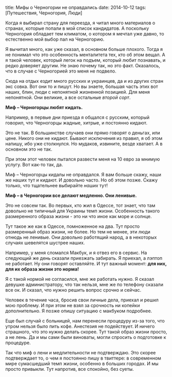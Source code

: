 title: Мифы о Черногории не оправдались
date: 2014-10-12
tags: [Путешествия, Черногория, Люди]

Когда я выбирал страну для переезда, я читал много материалов о странах, которые попали в мой список кандидатов. А поскольку Черногория обладает тем климатом, о котором я мечтал уже давно, то естественно мой выбор пал на Черногорию.

Я вычитал много, как уже сказал, в основном больше плохого. Тогда я не понимал что это особенность менталитета тех, кто об этом вещал. А я такой человек, который легок на подъем, который любит познавать, и редко доверяет другим. Не знаю почему так, но это факт. Оказалось, что в случае с Черногорией это меня не подвело.

Сюда на отдых ездит много русских и украинцев, да и из других стран экс совка. Вот они то и пишут. Но вы знаете, большая часть этих вот наших, блин, люди с непонятной жизненной позицией. Для меня непонятной. Они великие, а все остальные *второй сорт*.

**Миф – Черногорцы любят кидать.**

Например, в первые дни приезда я общался с русским, который говорил, что Черногорцы жадные, хитрые, и постоянно кидают.

Это не так. В большинстве случаев они прямо говорят о деньгах, или цене. Никого они не кидают. Бывают исключения из правил, я об этом напишу, ибо уже столкнулся. Но мудаков, извините, везде хватает. А в основном это не так.

При этом этот человек пытался развести меня на 10 евро за мнимую услугу. Вот как-то так, да.

Миф – Черногорцы кидалы не оправдался. Я вам больше скажу, наши же наших тут и кидают. И довольно часто. Но об этом позже. Скажу только, что тщательнее выбирайте *наших* тут!

**Миф – в Черногории все делают медленно. Они ленивые.**

Это не совсем так. Во первых, кто жил в Одессе, тот знает, что там довольно не типичный для Украины темп жизни. Особенность такого размеренного образа жизни - это ни что иное как море и солнце. 

Тут такое же как в Одессе, помноженное на два. Тут просто размеренный образ жизни, не более. Но тем не менее, эти люди отнюдь не ленивые. Они довольно работящий народ, а в некоторых случаях шевелятся шустрее наших.

Например, у меня сломался Макбук, и я отвез его в сервис. На следующий же день сказали приезжать забирать. Я приехал, а лэптоп не работает. Ну они говорят оставляйте. И тут важный момент: **для них, для их образа жизни это норма!**

Я с такой нормой не согласился, мне же работать нужно. Я сказал девушке администратору, что так нельзя, мне же по телефону сказали все ок. И сказал, что нужно решить вопрос срочно и сейчас.

Человек в течение часа, бросив свои личные дела, приехал и решил мою проблему. И при этом не взял за срочность ни копейки дополнительно. Я позже опишу ситуацию с макбуком подробнее.

Еще был случай с больницей, нам перенесли процедуру из-за того, что утром нельзя было пить кофе. Анестезия не подействует. И ничего страшного, что это нужно делать скорее. Тут такой образ жизни просто, а не лень. Да и мы сами были виноваты, могли спросить о подготовке к процедуре.

Так что миф о лени и медлительности не подтверждаю. Это скорее подтверждает то, о чем я постоянно пишу в твиттере: в современном мире сумасшедший темп жизни, особенно в больших городах. И мы просто привыкли. Тут напротив, все спокойно, без суеты.